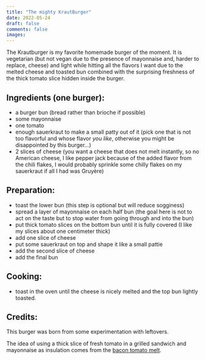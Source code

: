 ```yaml
---
title: "The mighty KrautBurger"
date: 2022-05-24
draft: false
comments: false
images:
---
```


The Krautburger is my favorite homemade burger of the moment.
It is vegetarian (but not vegan due to the presence of mayonnaise and, harder to replace, cheese) and light while hitting all the flavors I want due to the melted cheese and toasted bun combined with the surprising freshness of the thick tomato slice hidden inside the burger.

## Ingredients (one burger):

* a burger bun (bread rather than brioche if possible)
* some mayonnaise
* one tomato
* enough sauerkraut to make a small patty out of it (pick one that is not too flavorful and whose flavor *you like*, otherwise you might be disappointed by this burger...)
* 2 slices of cheese (you want a cheese that does not melt instantly, so no American cheese, I like pepper jack because of the added flavor from the chili flakes, I would probably sprinkle some chilly flakes on my sauerkraut if all I had was Gruyère)

## Preparation:

* toast the lower bun (this step is optional but will reduce sogginess)
* spread a layer of mayonnaise on each half bun (the goal here is not to act on the taste but to stop water from going through and into the bun)
* put thick tomato slices on the bottom bun until it is fully covered (I like my slices about one centimeter thick)
* add one slice of cheese
* put some sauerkraut on top and shape it like a small pattie
* add the second slice of cheese
* add the final bun

## Cooking:

* toast in the oven until the cheese is nicely melted and the top bun lightly toasted.

## Credits:

This burger was born from some experimentation with leftovers.

The idea of using a thick slice of fresh tomato in a grilled sandwich and mayonnaise as insulation comes from the [bacon tomato melt](../bacontomatomelt).
